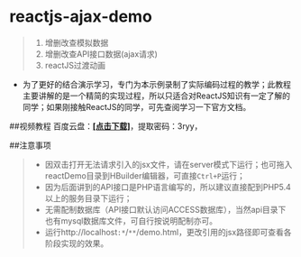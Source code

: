 # reactjs-ajax-demo
> 1. 增删改查模拟数据
> 2. 增删改查API接口数据(ajax请求)
> 3. reactJS过渡动画

 
+ 为了更好的结合演示学习，专门为本示例录制了实际编码过程的教学；此教程主要讲解的是一个精简的实现过程，所以只适合对ReactJS知识有一定了解的同学；如果刚接触ReactJS的同学，可先查阅学习一下官方文档。

##视频教程
百度云盘：[**[点击下载]**](https://pan.baidu.com/s/1o8LGic6)，提取密码：3ryy，

##注意事项
> + 因双击打开无法请求引入的jsx文件，请在server模式下运行；也可拖入reactDemo目录到HBuilder编辑器，可直接`Ctrl+P`运行；
> + 因为后面讲到的API接口是PHP语言编写的，所以建议直接配到PHP5.4以上的服务目录下运行；
> + 无需配制数据库（API接口默认访问ACCESS数据库），当然api目录下也有mysql数据库文件，可自行按说明配制亦可。
> + 运行http://localhost`:*`/`**`/demo.html，更改引用的jsx路径即可查看各阶段实现的效果。
